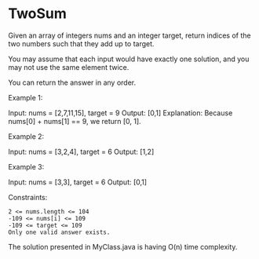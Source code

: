 # TwoSum

Given an array of integers nums and an integer target, return indices of the two numbers such that they add up to target.

You may assume that each input would have exactly one solution, and you may not use the same element twice.

You can return the answer in any order.

 

Example 1:

Input: nums = [2,7,11,15], target = 9
Output: [0,1]
Explanation: Because nums[0] + nums[1] == 9, we return [0, 1].

Example 2:

Input: nums = [3,2,4], target = 6
Output: [1,2]

Example 3:

Input: nums = [3,3], target = 6
Output: [0,1]

 

Constraints:

    2 <= nums.length <= 104
    -109 <= nums[i] <= 109
    -109 <= target <= 109
    Only one valid answer exists.

 
The solution presented in MyClass.java is having O(n) time complexity.
